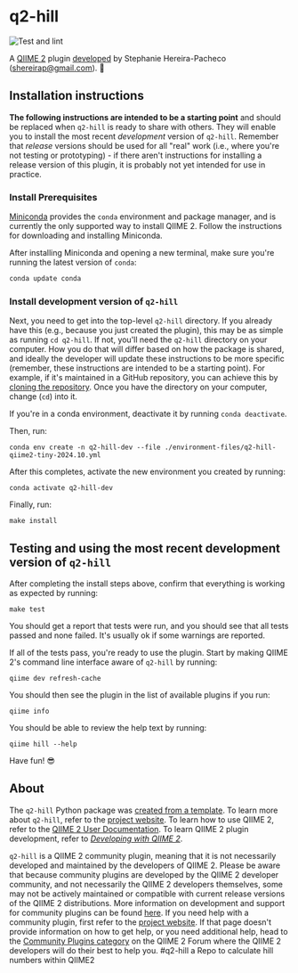 # q2-hill

![Test and lint](https://github.com/Steph055/q2-hill/actions/workflows/ci.yml/badge.svg)

A [QIIME 2](https://qiime2.org) plugin [developed](https://develop.qiime2.org) by Stephanie Hereira-Pacheco (shereirap@gmail.com). 🔌

## Installation instructions

**The following instructions are intended to be a starting point** and should be replaced when `q2-hill` is ready to share with others.
They will enable you to install the most recent *development* version of `q2-hill`.
Remember that *release* versions should be used for all "real" work (i.e., where you're not testing or prototyping) - if there aren't instructions for installing a release version of this plugin, it is probably not yet intended for use in practice.

### Install Prerequisites

[Miniconda](https://conda.io/miniconda.html) provides the `conda` environment and package manager, and is currently the only supported way to install QIIME 2.
Follow the instructions for downloading and installing Miniconda.

After installing Miniconda and opening a new terminal, make sure you're running the latest version of `conda`:

```bash
conda update conda
```

###  Install development version of `q2-hill`

Next, you need to get into the top-level `q2-hill` directory.
If you already have this (e.g., because you just created the plugin), this may be as simple as running `cd q2-hill`.
If not, you'll need the `q2-hill` directory on your computer.
How you do that will differ based on how the package is shared, and ideally the developer will update these instructions to be more specific (remember, these instructions are intended to be a starting point).
For example, if it's maintained in a GitHub repository, you can achieve this by [cloning the repository](https://docs.github.com/en/repositories/creating-and-managing-repositories/cloning-a-repository).
Once you have the directory on your computer, change (`cd`) into it.

If you're in a conda environment, deactivate it by running `conda deactivate`.


Then, run:

```shell
conda env create -n q2-hill-dev --file ./environment-files/q2-hill-qiime2-tiny-2024.10.yml
```

After this completes, activate the new environment you created by running:

```shell
conda activate q2-hill-dev
```

Finally, run:

```shell
make install
```

## Testing and using the most recent development version of `q2-hill`

After completing the install steps above, confirm that everything is working as expected by running:

```shell
make test
```

You should get a report that tests were run, and you should see that all tests passed and none failed.
It's usually ok if some warnings are reported.

If all of the tests pass, you're ready to use the plugin.
Start by making QIIME 2's command line interface aware of `q2-hill` by running:

```shell
qiime dev refresh-cache
```

You should then see the plugin in the list of available plugins if you run:

```shell
qiime info
```

You should be able to review the help text by running:

```shell
qiime hill --help
```

Have fun! 😎

## About

The `q2-hill` Python package was [created from a template](https://develop.qiime2.org/en/latest/plugins/tutorials/create-from-template.html).
To learn more about `q2-hill`, refer to the [project website](https://steph0522.github.io/website/).
To learn how to use QIIME 2, refer to the [QIIME 2 User Documentation](https://docs.qiime2.org).
To learn QIIME 2 plugin development, refer to [*Developing with QIIME 2*](https://develop.qiime2.org).

`q2-hill` is a QIIME 2 community plugin, meaning that it is not necessarily developed and maintained by the developers of QIIME 2.
Please be aware that because community plugins are developed by the QIIME 2 developer community, and not necessarily the QIIME 2 developers themselves, some may not be actively maintained or compatible with current release versions of the QIIME 2 distributions.
More information on development and support for community plugins can be found [here](https://library.qiime2.org).
If you need help with a community plugin, first refer to the [project website](https://steph0522.github.io/website/).
If that page doesn't provide information on how to get help, or you need additional help, head to the [Community Plugins category](https://forum.qiime2.org/c/community-contributions/community-plugins/14) on the QIIME 2 Forum where the QIIME 2 developers will do their best to help you.
#q2-hill a Repo to calculate hill numbers within QIIME2
